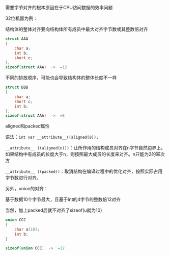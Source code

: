 需要字节对齐的根本原因在于CPU访问数据的效率问题

32位机器为例：


结构体的整体对齐要向结构体所有成员中最大对齐字节数或其整数倍对齐
```c
struct AAA
{
    char a;
    int b;
    short c;
};
sizeof(struct AAA)  ->  =12
```

不同的排放顺序，可能也会导致结构体的整体长度不一样
```c
struct BBB
{
    char a;
    short c;
    int b;
};
sizeof(struct AAA)  ->  =8
```

aligned和packed属性

语法：`int var __attribute__((aligned(8));`

`__attribute__ ((aligned(n)))`：让所作用的结构成员对齐在n字节自然边界上。如果结构中有成员的长度大于n，则按照最大成员的长度来对齐。n只能为2的幂次方

`__attribute__ ((packed))`：取消结构在编译过程中的优化对齐，按照实际占用字节数进行对齐。

另外，union的对齐：

基于数据10个字节最大，且基于int的4字节的整数倍12对齐

当然，加上packed后就不对齐了sizeof(u就为10)
```c
union CCC
{
    char a[10];
    int b;
}

sizeof(union CCC)  ->  =12
```

